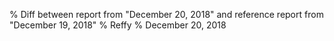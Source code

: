 % Diff between report from "December 20, 2018" and reference report from "December 19, 2018"
% Reffy
% December 20, 2018

